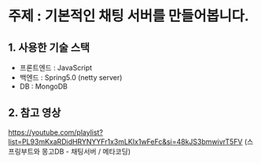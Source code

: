 # 주제 : 기본적인 채팅 서버를 만들어봅니다.

## 1. 사용한 기술 스택
- 프론트엔드 : JavaScript
- 백엔드 : Spring5.0 (netty server)
- DB : MongoDB 

## 2. 참고 영상
https://youtube.com/playlist?list=PL93mKxaRDidHRYNYYFr1x3mLKIx1wFeFc&si=48kJS3bmwivrT5FV
(스프링부트와 몽고DB - 채팅서버 / 메타코딩)
